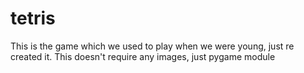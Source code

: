 # tetris
This is the game which we used to play when we were young, just re created it. This doesn't require any images, just pygame module
